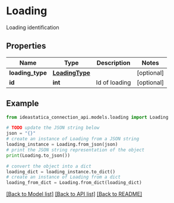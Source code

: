 # Loading

Loading identification

## Properties

Name | Type | Description | Notes
------------ | ------------- | ------------- | -------------
**loading_type** | [**LoadingType**](LoadingType.md) |  | [optional] 
**id** | **int** | Id of loading | [optional] 

## Example

```python
from ideastatica_connection_api.models.loading import Loading

# TODO update the JSON string below
json = "{}"
# create an instance of Loading from a JSON string
loading_instance = Loading.from_json(json)
# print the JSON string representation of the object
print(Loading.to_json())

# convert the object into a dict
loading_dict = loading_instance.to_dict()
# create an instance of Loading from a dict
loading_from_dict = Loading.from_dict(loading_dict)
```
[[Back to Model list]](../README.md#documentation-for-models) [[Back to API list]](../README.md#documentation-for-api-endpoints) [[Back to README]](../README.md)


